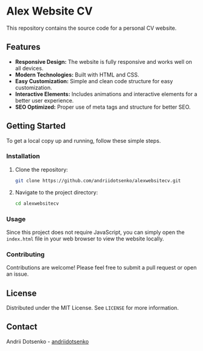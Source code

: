 # Alex Website CV

This repository contains the source code for a personal CV website.

## Features

- **Responsive Design:** The website is fully responsive and works well on all devices.
- **Modern Technologies:** Built with HTML and CSS.
- **Easy Customization:** Simple and clean code structure for easy customization.
- **Interactive Elements:** Includes animations and interactive elements for a better user experience.
- **SEO Optimized:** Proper use of meta tags and structure for better SEO.

## Getting Started

To get a local copy up and running, follow these simple steps.

### Installation

1. Clone the repository:
    ```sh
    git clone https://github.com/andriidotsenko/alexwebsitecv.git
    ```
2. Navigate to the project directory:
    ```sh
    cd alexwebsitecv
    ```

### Usage

Since this project does not require JavaScript, you can simply open the `index.html` file in your web browser to view the website locally.

### Contributing

Contributions are welcome! Please feel free to submit a pull request or open an issue.

## License

Distributed under the MIT License. See `LICENSE` for more information.

## Contact

Andrii Dotsenko - [andriidotsenko](https://github.com/andriidotsenko)
